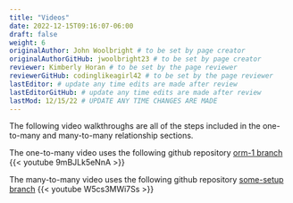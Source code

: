 ```yaml
---
title: "Videos"
date: 2022-12-15T09:16:07-06:00
draft: false
weight: 6
originalAuthor: John Woolbright # to be set by page creator
originalAuthorGitHub: jwoolbright23 # to be set by page creator
reviewer: Kimberly Horan # to be set by the page reviewer
reviewerGitHub: codinglikeagirl42 # to be set by the page reviewer
lastEditor: # update any time edits are made after review
lastEditorGitHub: # update any time edits are made after review
lastMod: 12/15/22 # UPDATE ANY TIME CHANGES ARE MADE
---
```


The following video walkthroughs are all of the steps included in the one-to-many and many-to-many relationship sections.

The one-to-many video uses the following github repository [orm-1 branch](https://github.com/LaunchCodeEducation/CodingEvents/tree/orm-1)
{{< youtube 9mBJLk5eNnA >}}

The many-to-many video uses the following github repository [some-setup branch](https://github.com/LaunchCodeEducation/CodingEvents/tree/some-setup)
{{< youtube W5cs3MWi7Ss >}}
